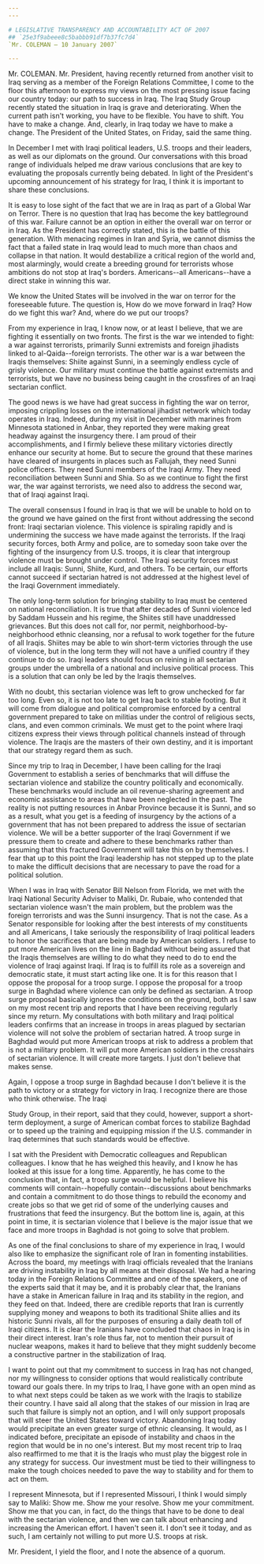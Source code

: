 ```yaml
---
---

# LEGISLATIVE TRANSPARENCY AND ACCOUNTABILITY ACT OF 2007
## `25e3f9abeee8c5babbb91df7b37fc7d4`
`Mr. COLEMAN — 10 January 2007`

---
```



Mr. COLEMAN. Mr. President, having recently returned from another 
visit to Iraq serving as a member of the Foreign Relations Committee, I 
come to the floor this afternoon to express my views on the most 
pressing issue facing our country today: our path to success in Iraq. 
The Iraq Study Group recently stated the situation in Iraq is grave and 
deteriorating. When the current path isn't working, you have to be 
flexible. You have to shift. You have to make a change. And, clearly, 
in Iraq today we have to make a change. The President of the United 
States, on Friday, said the same thing.

In December I met with Iraqi political leaders, U.S. troops and their 
leaders, as well as our diplomats on the ground. Our conversations with 
this broad range of individuals helped me draw various conclusions that 
are key to evaluating the proposals currently being debated. In light 
of the President's upcoming announcement of his strategy for Iraq, I 
think it is important to share these conclusions.

It is easy to lose sight of the fact that we are in Iraq as part of a 
Global War on Terror. There is no question that Iraq has become the key 
battleground of this war. Failure cannot be an option in either the 
overall war on terror or in Iraq. As the President has correctly 
stated, this is the battle of this generation. With menacing regimes in 
Iran and Syria, we cannot dismiss the fact that a failed state in Iraq 
would lead to much more than chaos and collapse in that nation. It 
would destabilize a critical region of the world and, most alarmingly, 
would create a breeding ground for terrorists whose ambitions do not 
stop at Iraq's borders. Americans--all Americans--have a direct stake 
in winning this war.

We know the United States will be involved in the war on terror for 
the foreseeable future. The question is, How do we move forward in 
Iraq? How do we fight this war? And, where do we put our troops?

From my experience in Iraq, I know now, or at least I believe, that 
we are fighting it essentially on two fronts. The first is the war we 
intended to fight: a war against terrorists, primarily Sunni extremists 
and foreign jihadists linked to al-Qaida--foreign terrorists. The other 
war is a war between the Iraqis themselves: Shiite against Sunni, in a 
seemingly endless cycle of grisly violence. Our military must continue 
the battle against extremists and terrorists, but we have no business 
being caught in the crossfires of an Iraqi sectarian conflict.

The good news is we have had great success in fighting the war on 
terror, imposing crippling losses on the international jihadist network 
which today operates in Iraq. Indeed, during my visit in December with 
marines from Minnesota stationed in Anbar, they reported they were 
making great headway against the insurgency there. I am proud of their 
accomplishments, and I firmly believe these military victories directly 
enhance our security at home. But to secure the ground that these 
marines have cleared of insurgents in places such as Fallujah, they 
need Sunni police officers. They need Sunni members of the Iraqi Army. 
They need reconciliation between Sunni and Shia. So as we continue to 
fight the first war, the war against terrorists, we need also to 
address the second war, that of Iraqi against Iraqi.

The overall consensus I found in Iraq is that we will be unable to 
hold on to the ground we have gained on the first front without 
addressing the second front: Iraqi sectarian violence. This violence is 
spiraling rapidly and is undermining the success we have made against 
the terrorists. If the Iraqi security forces, both Army and police, are 
to someday soon take over the fighting of the insurgency from U.S. 
troops, it is clear that intergroup violence must be brought under 
control. The Iraqi security forces must include all Iraqis: Sunni, 
Shiite, Kurd, and others. To be certain, our efforts cannot succeed if 
sectarian hatred is not addressed at the highest level of the Iraqi 
Government immediately.

The only long-term solution for bringing stability to Iraq must be 
centered on national reconciliation. It is true that after decades of 
Sunni violence led by Saddam Hussein and his regime, the Shiites still 
have unaddressed grievances. But this does not call for, nor permit, 
neighborhood-by-neighborhood ethnic cleansing, nor a refusal to work 
together for the future of all Iraqis. Shiites may be able to win 
short-term victories through the use of violence, but in the long term 
they will not have a unified country if they continue to do so. Iraqi 
leaders should focus on reining in all sectarian groups under the 
umbrella of a national and inclusive political process. This is a 
solution that can only be led by the Iraqis themselves.

With no doubt, this sectarian violence was left to grow unchecked for 
far too long. Even so, it is not too late to get Iraq back to stable 
footing. But it will come from dialogue and political compromise 
enforced by a central government prepared to take on militias under the 
control of religious sects, clans, and even common criminals. We must 
get to the point where Iraqi citizens express their views through 
political channels instead of through violence. The Iraqis are the 
masters of their own destiny, and it is important that our strategy 
regard them as such.

Since my trip to Iraq in December, I have been calling for the Iraqi 
Government to establish a series of benchmarks that will diffuse the 
sectarian violence and stabilize the country politically and 
economically. These benchmarks would include an oil revenue-sharing 
agreement and economic assistance to areas that have been neglected in 
the past. The reality is not putting resources in Anbar Province 
because it is Sunni, and so as a result, what you get is a feeding of 
insurgency by the actions of a government that has not been prepared to 
address the issue of sectarian violence. We will be a better supporter 
of the Iraqi Government if we pressure them to create and adhere to 
these benchmarks rather than assuming that this fractured Government 
will take this on by themselves. I fear that up to this point the Iraqi 
leadership has not stepped up to the plate to make the difficult 
decisions that are necessary to pave the road for a political solution.

When I was in Iraq with Senator Bill Nelson from Florida, we met with 
the Iraqi National Security Adviser to Maliki, Dr. Rubaie, who 
contended that sectarian violence wasn't the main problem, but the 
problem was the foreign terrorists and was the Sunni insurgency. That 
is not the case. As a Senator responsible for looking after the best 
interests of my constituents and all Americans, I take seriously the 
responsibility of Iraqi political leaders to honor the sacrifices that 
are being made by American soldiers. I refuse to put more American 
lives on the line in Baghdad without being assured that the Iraqis 
themselves are willing to do what they need to do to end the violence 
of Iraqi against Iraqi. If Iraq is to fulfill its role as a sovereign 
and democratic state, it must start acting like one. It is for this 
reason that I oppose the proposal for a troop surge. I oppose the 
proposal for a troop surge in Baghdad where violence can only be 
defined as sectarian. A troop surge proposal basically ignores the 
conditions on the ground, both as I saw on my most recent trip and 
reports that I have been receiving regularly since my return. My 
consultations with both military and Iraqi political leaders confirms 
that an increase in troops in areas plagued by sectarian violence will 
not solve the problem of sectarian hatred. A troop surge in Baghdad 
would put more American troops at risk to address a problem that is not 
a military problem. It will put more American soldiers in the 
crosshairs of sectarian violence. It will create more targets. I just 
don't believe that makes sense.

Again, I oppose a troop surge in Baghdad because I don't believe it 
is the path to victory or a strategy for victory in Iraq. I recognize 
there are those who think otherwise. The Iraqi


Study Group, in their report, said that they could, however, support a 
short-term deployment, a surge of American combat forces to stabilize 
Baghdad or to speed up the training and equipping mission if the U.S. 
commander in Iraq determines that such standards would be effective.

I sat with the President with Democratic colleagues and Republican 
colleagues. I know that he has weighed this heavily, and I know he has 
looked at this issue for a long time. Apparently, he has come to the 
conclusion that, in fact, a troop surge would be helpful. I believe his 
comments will contain--hopefully contain--discussions about benchmarks 
and contain a commitment to do those things to rebuild the economy and 
create jobs so that we get rid of some of the underlying causes and 
frustrations that feed the insurgency. But the bottom line is, again, 
at this point in time, it is sectarian violence that I believe is the 
major issue that we face and more troops in Baghdad is not going to 
solve that problem.

As one of the final conclusions to share of my experience in Iraq, I 
would also like to emphasize the significant role of Iran in fomenting 
instabilities. Across the board, my meetings with Iraqi officials 
revealed that the Iranians are driving instability in Iraq by all means 
at their disposal. We had a hearing today in the Foreign Relations 
Committee and one of the speakers, one of the experts said that it may 
be, and it is probably clear that, the Iranians have a stake in 
American failure in Iraq and its stability in the region, and they feed 
on that. Indeed, there are credible reports that Iran is currently 
supplying money and weapons to both its traditional Shiite allies and 
its historic Sunni rivals, all for the purposes of ensuring a daily 
death toll of Iraqi citizens. It is clear the Iranians have concluded 
that chaos in Iraq is in their direct interest. Iran's role thus far, 
not to mention their pursuit of nuclear weapons, makes it hard to 
believe that they might suddenly become a constructive partner in the 
stabilization of Iraq.

I want to point out that my commitment to success in Iraq has not 
changed, nor my willingness to consider options that would 
realistically contribute toward our goals there. In my trips to Iraq, I 
have gone with an open mind as to what next steps could be taken as we 
work with the Iraqis to stabilize their country. I have said all along 
that the stakes of our mission in Iraq are such that failure is simply 
not an option, and I will only support proposals that will steer the 
United States toward victory. Abandoning Iraq today would precipitate 
an even greater surge of ethnic cleansing. It would, as I indicated 
before, precipitate an episode of instability and chaos in the region 
that would be in no one's interest. But my most recent trip to Iraq 
also reaffirmed to me that it is the Iraqis who must play the biggest 
role in any strategy for success. Our investment must be tied to their 
willingness to make the tough choices needed to pave the way to 
stability and for them to act on them.

I represent Minnesota, but if I represented Missouri, I think I would 
simply say to Maliki: Show me. Show me your resolve. Show me your 
commitment. Show me that you can, in fact, do the things that have to 
be done to deal with the sectarian violence, and then we can talk about 
enhancing and increasing the American effort. I haven't seen it. I 
don't see it today, and as such, I am certainly not willing to put more 
U.S. troops at risk.

Mr. President, I yield the floor, and I note the absence of a quorum.